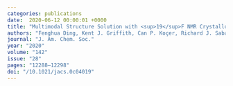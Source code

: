 ```yaml
---
categories: publications
date:  2020-06-12 00:00:01 +0000
title: "Multimodal Structure Solution with <sup>19</sup>F NMR Crystallography of Spin Singlet Molybdenum Oxyfluorides"
authors: "Fenghua Ding, Kent J. Griffith, Can P. Koçer, Richard J. Saballos, Yiran Wang, Chi Zhang, Matthew L. Nisbet, Andrew J. Morris, James M. Rondinelli, and Kenneth R. Poeppelmeier"
journal: "J. Am. Chem. Soc."
year: "2020"
volume: "142"
issue: "28"
pages: "12288–12298"
doi: "/10.1021/jacs.0c04019"
---
```

